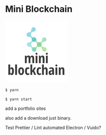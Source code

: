 # Mini Blockchain

![mini blockchain](./img/logo.png)

```
$ yarn
```

```
$ yarn start
```


add a portfolio sites

also add a download just binary.


Test
Prettier / Lint automated
Electron / Vuido?
